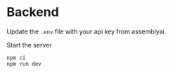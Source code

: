 # Backend

Update the `.env` file with your api key from assemblyai.

Start the server
```
npm ci 
npm run dev 
```
